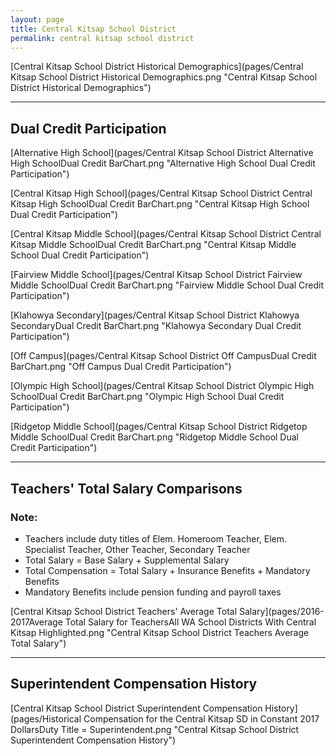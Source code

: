 ```yaml
---
layout: page
title: Central Kitsap School District
permalink: central kitsap school district
---
```



[Central Kitsap School District Historical Demographics](pages/Central Kitsap School District Historical Demographics.png "Central Kitsap School District Historical Demographics")

___

## Dual Credit Participation

[Alternative High School](pages/Central Kitsap School District Alternative High SchoolDual Credit BarChart.png "Alternative High School Dual Credit Participation")

[Central Kitsap High School](pages/Central Kitsap School District Central Kitsap High SchoolDual Credit BarChart.png "Central Kitsap High School Dual Credit Participation")

[Central Kitsap Middle School](pages/Central Kitsap School District Central Kitsap Middle SchoolDual Credit BarChart.png "Central Kitsap Middle School Dual Credit Participation")

[Fairview Middle School](pages/Central Kitsap School District Fairview Middle SchoolDual Credit BarChart.png "Fairview Middle School Dual Credit Participation")

[Klahowya Secondary](pages/Central Kitsap School District Klahowya SecondaryDual Credit BarChart.png "Klahowya Secondary Dual Credit Participation")

[Off Campus](pages/Central Kitsap School District Off CampusDual Credit BarChart.png "Off Campus Dual Credit Participation")

[Olympic High School](pages/Central Kitsap School District Olympic High SchoolDual Credit BarChart.png "Olympic High School Dual Credit Participation")

[Ridgetop Middle School](pages/Central Kitsap School District Ridgetop Middle SchoolDual Credit BarChart.png "Ridgetop Middle School Dual Credit Participation")


___

## Teachers' Total Salary Comparisons
### Note:
- Teachers include duty titles of Elem. Homeroom Teacher, Elem. Specialist Teacher, Other Teacher, Secondary Teacher
- Total Salary = Base Salary + Supplemental Salary
- Total Compensation = Total Salary + Insurance Benefits + Mandatory Benefits
- Mandatory Benefits include pension funding and payroll taxes

[Central Kitsap School District Teachers' Average Total Salary](pages/2016-2017Average Total Salary for TeachersAll WA School Districts With Central Kitsap Highlighted.png "Central Kitsap School District Teachers Average Total Salary")


___

## Superintendent Compensation History

[Central Kitsap School District Superintendent Compensation History](pages/Historical Compensation for the Central Kitsap SD in Constant 2017 DollarsDuty Title = Superintendent.png "Central Kitsap School District Superintendent Compensation History")

